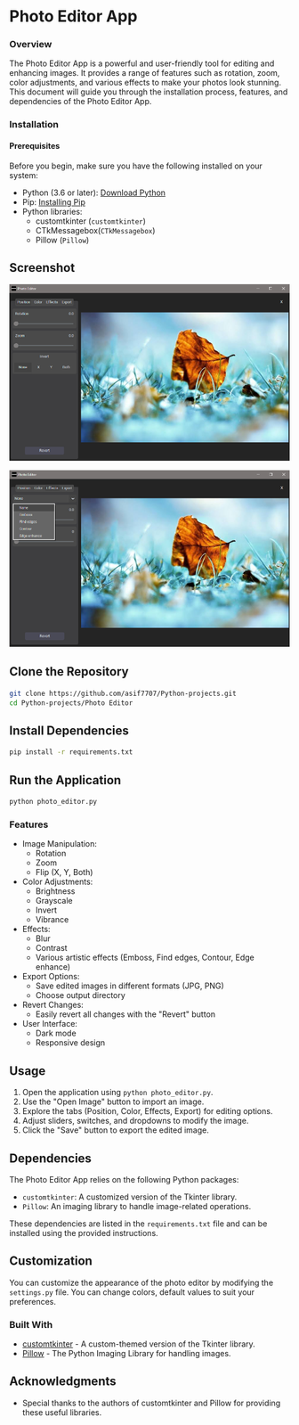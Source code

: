 # Photo Editor App

### Overview
The Photo Editor App is a powerful and user-friendly tool for editing and enhancing images. It provides a range of features such as rotation, zoom, color adjustments, and various effects to make your photos look stunning. This document will guide you through the installation process, features, and dependencies of the Photo Editor App.

### Installation
#### Prerequisites
Before you begin, make sure you have the following installed on your system:

- Python (3.6 or later): [Download Python](https://www.python.org/downloads/)
- Pip: [Installing Pip](https://pip.pypa.io/en/stable/installation/)
- Python libraries:
  - customtkinter (`customtkinter`)
  - CTkMessagebox(`CTkMessagebox`)
  - Pillow (`Pillow`)

## Screenshot

![Photo Editor](pic/screenshot1.png)

![Photo Editor](pic/screenshot2.png)

## Clone the Repository
```bash
git clone https://github.com/asif7707/Python-projects.git
cd Python-projects/Photo Editor
```

## Install Dependencies
```bash
pip install -r requirements.txt
```

## Run the Application
```bash
python photo_editor.py
```

### Features
- Image Manipulation:
  - Rotation
  - Zoom
  - Flip (X, Y, Both)
- Color Adjustments:
  - Brightness
  - Grayscale
  - Invert
  - Vibrance
- Effects:
  - Blur
  - Contrast
  - Various artistic effects (Emboss, Find edges, Contour, Edge enhance)
- Export Options:
  - Save edited images in different formats (JPG, PNG)
  - Choose output directory
- Revert Changes:
  - Easily revert all changes with the "Revert" button
- User Interface:
  - Dark mode
  - Responsive design

## Usage
1. Open the application using `python photo_editor.py`.
2. Use the "Open Image" button to import an image.
3. Explore the tabs (Position, Color, Effects, Export) for editing options.
4. Adjust sliders, switches, and dropdowns to modify the image.
5. Click the "Save" button to export the edited image.

## Dependencies
The Photo Editor App relies on the following Python packages:

- `customtkinter`: A customized version of the Tkinter library.
- `Pillow`: An imaging library to handle image-related operations.

These dependencies are listed in the `requirements.txt` file and can be installed using the provided instructions.

## Customization
You can customize the appearance of the photo editor by modifying the `settings.py` file. You can change colors, default values to suit your preferences.

### Built With
- [customtkinter](https://github.com/TomSchimansky/CustomTkinter) - A custom-themed version of the Tkinter library.
- [Pillow](https://pillow.readthedocs.io/en/stable/) - The Python Imaging Library for handling images.

## Acknowledgments
- Special thanks to the authors of customtkinter and Pillow for providing these useful libraries.
